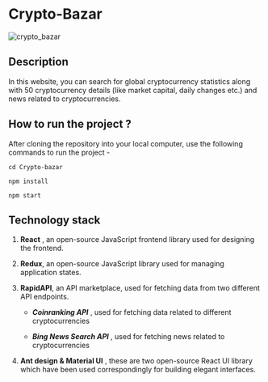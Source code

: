 # Crypto-Bazar



![crypto_bazar](https://user-images.githubusercontent.com/52010932/187269665-30f34b7a-e725-458d-8be6-c7265bc07fb9.png)



## Description



In this website, you can search for global cryptocurrency statistics along with 50 cryptocurrency details (like market capital, daily changes etc.) and news related to cryptocurrencies.



## How to run the project ?



After cloning the repository into your local computer, use the following commands to run the project -

```react
cd Crypto-bazar

npm install

npm start
```



## Technology stack



1. **React** , an open-source JavaScript frontend library used for designing the frontend.

   

2. **Redux**, an open-source JavaScript library used for managing application states.

   

3. **RapidAPI**, an API marketplace, used for fetching data from two different API endpoints.

   - **_Coinranking API_** , used for fetching data related to different cryptocurrencies

   - **_Bing News Search API_** , used for fetching news related to cryptocurrencies

     

4. **Ant design & Material UI** , these are two open-source React UI library which have been used correspondingly for building elegant interfaces.
